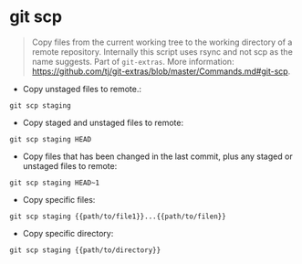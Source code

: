 # git scp

> Copy files from the current working tree to the working directory of a remote repository.
> Internally this script uses rsync and not scp as the name suggests.
> Part of `git-extras`.
> More information: <https://github.com/tj/git-extras/blob/master/Commands.md#git-scp>.

- Copy unstaged files to remote.:

`git scp staging`

- Copy staged and unstaged files to remote:

`git scp staging HEAD`

- Copy files that has been changed in the last commit, plus any staged or unstaged files to remote:

`git scp staging HEAD~1`

- Copy specific files:

`git scp staging {{path/to/file1}}...{{path/to/filen}}`

- Copy specific directory:

`git scp staging {{path/to/directory}}`
